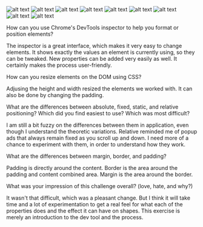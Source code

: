 
![alt text](/week3/chrome-devtools/imgs/wk3pt1_color-change.png "#1")
![alt text](/week3/chrome-devtools/imgs/wk3pt2_column.png "#2")
![alt text](/week3/chrome-devtools/imgs/wk3pt3_row.png "#3")
![alt text](/week3/chrome-devtools/imgs/wk3pt4_equidistant.png "#4")
![alt text](/week3/chrome-devtools/imgs/wk3pt5_squares.png "#5")
![alt text](/week3/chrome-devtools/imgs/wk3pt6_footer.png "#6")
![alt text](/week3/chrome-devtools/imgs/wk3pt7_header.png "#7")
![alt text](/week3/chrome-devtools/imgs/wk3pt8_sidebar.png "#8")
![alt text](/week3/chrome-devtools/imgs/wk3pt9_creative.png "#9")




How can you use Chrome's DevTools inspector to help you format or position elements?

The inspector is a great interface, which makes it very easy to change elements.  It shows exactly the values an element is currently using, so they can be tweaked.  New properties can be added very easily as well.  It certainly makes the process user-friendly.


How can you resize elements on the DOM using CSS?

Adjusing the height and width resized the elements we worked with.  It can also be done by changing the padding.


What are the differences between absolute, fixed, static, and relative positioning? Which did you find easiest to use? Which was most difficult?

I am still a bit fuzzy on the differences between them in application, even though I understand the theoretic variations.  Relative reminded me of popup ads that always remain fixed as you scroll up and down.  I need more of a chance to experiment with them, in order to understand how they work.


What are the differences between margin, border, and padding?

Padding is directly around the content.  Border is the area around the padding and content combined area.  Margin is the area around the border.


What was your impression of this challenge overall? (love, hate, and why?)

It wasn't that difficult, which was a pleasant change.  But I think it will take time and a lot of experimentation to get a real feel for what each of the properties does and the effect it can have on shapes.  This exercise is merely an introduction to the dev tool and the process.




